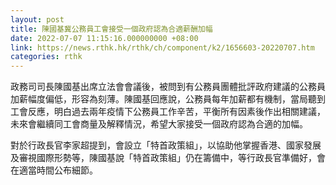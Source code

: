 ```yaml
---
layout: post
title: 陳國基冀公務員工會接受一個政府認為合適薪酬加幅
date: 2022-07-07 11:15:16.000000000 +08:00
link: https://news.rthk.hk/rthk/ch/component/k2/1656603-20220707.htm
categories: rthk
---
```


政務司司長陳國基出席立法會會議後，被問到有公務員團體批評政府建議的公務員加薪幅度偏低，形容為刻薄。陳國基回應說，公務員每年加薪都有機制，當局聽到工會反應，明白過去兩年疫情下公務員工作辛苦，平衡所有因素後作出相關建議，未來會繼續同工會商量及解釋情況，希望大家接受一個政府認為合適的加幅。

對於行政長官李家超提到，會設立「特首政策組」，以協助他掌握香港、國家發展及審視國際形勢等，陳國基說「特首政策組」仍在籌備中，等行政長官準備好，會在適當時間公布細節。
